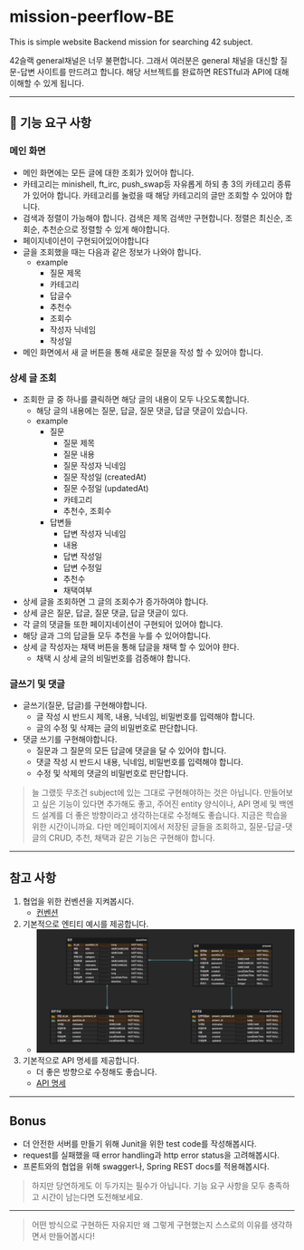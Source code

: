 # mission-peerflow-BE
This is simple website Backend mission for searching 42 subject.

42슬랙 general채널은 너무 불편합니다. 그래서 여러분은 general 채널을 대신할 질문-답변 사이트를 만드려고 합니다. 해당 서브젝트를 완료하면 RESTful과 API에 대해 이해할 수 있게 됩니다.

---
## 🚀 기능 요구 사항

### 메인 화면
- 메인 화면에는 모든 글에 대한 조회가 있어야 합니다.
- 카테고리는 minishell, ft_irc, push_swap등 자유롭게 하되 총 3의 카테고리 종류가 있어야 합니다. 카테고리를 눌렀을 때 해당 카테고리의 글만 조회할 수 있어야 합니다.
- 검색과 정렬이 가능해야 합니다. 검색은 제목 검색만 구현합니다. 정렬은 최신순, 조회순, 추천순으로 정렬할 수 있게 해야합니다.
- 페이지네이션이 구현되어있어야합니다
- 글을 조회했을 때는 다음과 같은 정보가 나와야 합니다. 
  - example
    - 질문 제목
    - 카테고리
    - 답글수
    - 추천수
    - 조회수
    - 작성자 닉네임
    - 작성일
- 메인 화면에서 새 글 버튼을 통해 새로운 질문을 작성 할 수 있어야 합니다.

### 상세 글 조회
- 조회한 글 중 하나를 클릭하면 해당 글의 내용이 모두 나오도록합니다.
  - 해당 글의 내용에는 질문, 답글, 질문 댓글, 답글 댓글이 있습니다.
  - example
    - 질문
      - 질문 제목
      - 질문 내용
      - 질문 작성자 닉네임
      - 질문 작성일 (createdAt)
      - 질문 수정일 (updatedAt)
      - 카테고리
      - 추천수, 조회수
    - 답변들
      - 답변 작성자 닉네임
      - 내용
      - 답변 작성일
      - 답변 수정일
      - 추천수
      - 채택여부
- 상세 글을 조회하면 그 글의 조회수가 증가하여야 합니다.
- 상세 글은 질문, 답글, 질문 댓글, 답글 댓글이 있다.
- 각 글의 댓글들 또한 페이지네이션이 구현되어 있어야 합니다.
- 해당 글과 그의 답글들 모두 추천을 누를 수 있어야합니다.
- 상세 글 작성자는 채택 버튼을 통해 답글을 채택 할 수 있어야 햔다.
  - 채택 시 상세 글의 비밀번호를 검증해야 합니다.

### 글쓰기 및 댓글
- 글쓰기(질문, 답글)를 구현해야합니다.
  - 글 작성 시 반드시 제목, 내용, 닉네임, 비밀번호를 입력해야 합니다.
  - 글의 수정 및 삭제는 글의 비밀번호로 판단합니다.
- 댓글 쓰기를 구현해야합니다.
  - 질문과 그 질문의 모든 답글에 댓글을 달 수 있어야 합니다.
  - 댓글 작성 시 반드시 내용, 닉네임, 비밀번호를 입력해야 합니다.
  - 수정 및 삭제의 댓글의 비밀번호로 판단합니다.

> 늘 그랬듯 무조건 subject에 있는 그대로 구현해야하는 것은 아닙니다. 만들어보고 싶은 기능이 있다면 추가해도 좋고, 주어진 entity 양식이나, API 명세 및 백엔드 설계를 더 좋은 방향이라고 생각하는대로 수정해도 좋습니다. 지금은 학습을 위한 시간이니까요.
> 다만 메인페이지에서 저장된 글들을 조회하고, 질문-답글-댓글의 CRUD, 추천, 채택과 같은 기능은 구현해야 합니다.
  
---

## 참고 사항
1. 협업을 위한 컨벤션을 지켜봅시다.
   - [컨벤션](docs/01-컨벤션.md)
2. 기본적으로 엔티티 예시를 제공합니다.  
   - ![](docs/image/peerflow-erd.png)
3. 기본적으로 API 명세를 제공합니다.
   - 더 좋은 방향으로 수정해도 좋습니다.
   - [API 명세](https://www.notion.so/peer-study/peerflow-api-5898f07da57546669a021e033fea47e9?pvs=4)

---
## Bonus
- 더 안전한 서버를 만들기 위해 Junit을 위한 test code를 작성해봅시다. 
- request를 실패했을 때 error handling과 http error status을 고려해봅시다.
- 프론트와의 협업을 위해 swagger나, Spring REST docs를 적용해봅시다. 

> 하지만 당연하게도 이 두가지는 필수가 아닙니다. 기능 요구 사항을 모두 충족하고 시간이 남는다면 도전해보세요.

---
> 어떤 방식으로 구현하든 자유지만 왜 그렇게 구현했는지 스스로의 이유를 생각하면서 만들어봅시다!
